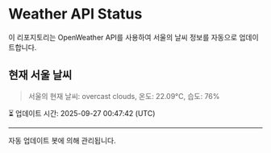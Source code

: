 
# Weather API Status

이 리포지토리는 OpenWeather API를 사용하여 서울의 날씨 정보를 자동으로 업데이트합니다.

## 현재 서울 날씨
> 서울의 현재 날씨: overcast clouds, 온도: 22.09°C, 습도: 76%

⏳ 업데이트 시간: 2025-09-27 00:47:42 (UTC)

---
자동 업데이트 봇에 의해 관리됩니다.
